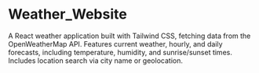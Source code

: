 # Weather_Website
A React weather application built with Tailwind CSS, fetching data from the OpenWeatherMap API. Features current weather, hourly, and daily forecasts, including temperature, humidity, and sunrise/sunset times. Includes location search via city name or geolocation.
